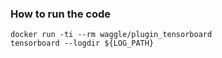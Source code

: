 ### How to run the code
```
docker run -ti --rm waggle/plugin_tensorboard
tensorboard --logdir ${LOG_PATH}
```
